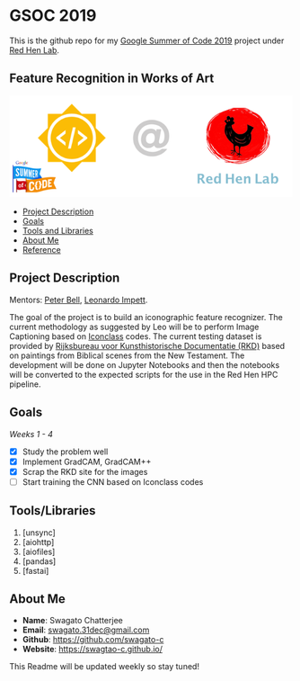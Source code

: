 # GSOC 2019
This is the github repo for my [Google Summer of Code 2019](https://summerofcode.withgoogle.com/projects/#5067547718713344) project under [Red Hen Lab](http://www.redhenlab.org/).

## Feature Recognition in Works of Art
![log](media/logo.png)
- [Project Description](#project-description)
- [Goals](#goals)
- [Tools and Libraries](#tools/libraries)
- [About Me](#about-me)
- [Reference](#reference)


## Project Description
Mentors: [Peter Bell](https://uni-erlangen.academia.edu/PeterBell), [Leonardo Impett](http://www.biblhertz.it/en/institute/staff/staffdatabase/staff-details/ma-leonardo-impett/).

The goal of the project is to build an iconographic feature recognizer. The current methodology as suggested by Leo will be to perform Image Captioning based on [Iconclass](http://iconclass.org) codes. The current testing dataset is provided by [Rijksbureau voor Kunsthistorische Documentatie (RKD)](http://rkd.nl) based on paintings from Biblical scenes from the New Testament. The development will be done on Jupyter Notebooks and then the notebooks will be converted to the expected scripts for the use in the Red Hen HPC pipeline.

## Goals
*Weeks 1 - 4*
- [x] Study the problem well
- [x] Implement GradCAM, GradCAM++
- [x] Scrap the RKD site for the images
- [ ] Start training the CNN based on Iconclass codes  

## Tools/Libraries
1. [unsync]
2. [aiohttp]
3. [aiofiles]
4. [pandas]
5. [fastai]

## About Me
- **Name**: Swagato Chatterjee
- **Email**: swagato.31dec@gmail.com
- **Github**: https://github.com/swagato-c
- **Website**: https://swagtao-c.github.io/

This Readme will be updated weekly so stay tuned!
